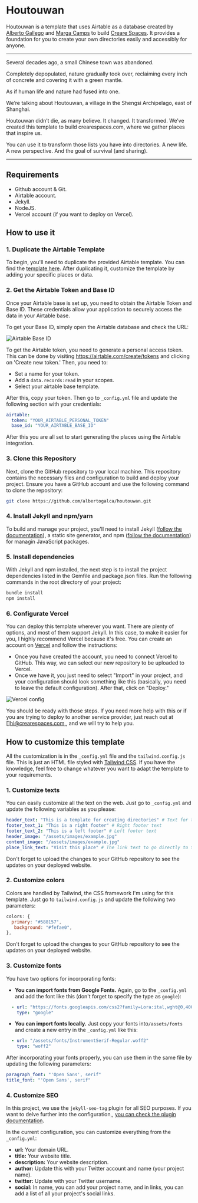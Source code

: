 # Houtouwan

Houtouwan is a template that uses Airtable as a database created by [Alberto Gallego](https://albertogalca.com/) and [Marga Camps](https://x.com/marga_camps) to build [Creare Spaces](http://crearespaces.com/). It provides a foundation for you to create your own directories easily and accessibly for anyone.

---

Several decades ago, a small Chinese town was abandoned.

Completely depopulated, nature gradually took over, reclaiming every inch of concrete and covering it with a green mantle.

As if human life and nature had fused into one.

We’re talking about Houtouwan, a village in the Shengsi Archipelago, east of Shanghai.

Houtouwan didn’t die, as many believe. It changed. It transformed. We’ve created this template to build crearespaces.com, where we gather places that inspire us.

You can use it to transform those lists you have into directories. A new life. A new perspective. And the goal of survival (and sharing).

---

## Requirements

- Github account & Git.
- Airtable account.
- Jekyll.
- NodeJS.
- Vercel account (if you want to deploy on Vercel).

## How to use it

### 1. Duplicate the Airtable Template

To begin, you'll need to duplicate the provided Airtable template. You can find the [template here](https://airtable.com/appszGRwxOuju9sYi/shrFBTjrS9u2BA78X). After duplicating it, customize the template by adding your specific places or data.

### 2. Get the Airtable Token and Base ID

Once your Airtable base is set up, you need to obtain the Airtable Token and Base ID. These credentials allow your application to securely access the data in your Airtable base.

To get your Base ID, simply open the Airtable database and check the URL:

![Airtable Base ID](assets/images/documentation/base_id.png)

To get the Airtable token, you need to generate a personal access token. This can be done by visiting https://airtable.com/create/tokens and clicking on 'Create new token.' Then, you need to:

- Set a name for your token.
- Add a `data.records:read` in your scopes.
- Select your airtable base template.

After this, copy your token. Then go to `_config.yml` file and update the following section with your credentials:

```yml
airtable:
  token: "YOUR_AIRTABLE_PERSONAL_TOKEN"
  base_id: "YOUR_AIRTABLE_BASE_ID"
```

After this you are all set to start generating the places using the Airtable integration.

### 3. Clone this Repository

Next, clone the GitHub repository to your local machine. This repository contains the necessary files and configuration to build and deploy your project. Ensure you have a GitHub account and use the following command to clone the repository:

````bash
git clone https://github.com/albertogalca/houtouwan.git
````

### 4. Install Jekyll and npm/yarn

To build and manage your project, you'll need to install Jekyll ([follow the documentation](https://jekyllrb.com/docs/)), a static site generator, and npm ([follow the documentation](https://nodejs.org/en/download/package-manager)) for managin JavaScript packages.

### 5. Install dependencies

With Jekyll and npm installed, the next step is to install the project dependencies listed in the Gemfile and package.json files. Run the following commands in the root directory of your project:

````bash
bundle install
npm install
````

### 6. Configurate Vercel

You can deploy this template wherever you want. There are plenty of options, and most of them support Jekyll. In this case, to make it easier for you, I highly recommend Vercel because it's free. You can create an account on [Vercel](https://vercel.com/) and follow the instructions:

- Once you have created the account, you need to connect Vercel to GitHub. This way, we can select our new repository to be uploaded to Vercel.
- Once we have it, you just need to select "Import" in your project, and your configuration should look something like this (basically, you need to leave the default configuration). After that, click on "Deploy."

![Vercel config](assets/images/documentation/vercel_config.png)

You should be ready with those steps. If you need more help with this or if you are trying to deploy to another service provider, just reach out at [][hi@crearespaces.com,](mailto:hi@crearespaces.com), and we will try to help you.


## How to customize this template

All the customization is in the `_config.yml` file and the `tailwind.config.js` file. This is just an HTML file styled with [Tailwind CSS](https://tailwindcss.com/). If you have the knowledge, feel free to change whatever you want to adapt the template to your requirements.

### 1. Customize texts

You can easily customize all the text on the web. Just go to `_config.yml` and update the following variables as you please:

```yaml
header_text: "This is a template for creating directories" # Text for the main header of the website
footer_text_1: "This is a right footer" # Right footer text
footer_text_2: "This is a left footer" # Left footer text
header_image: "/assets/images/example.jpg"
content_image: "/assets/images/example.jpg"
place_link_text: "Visit this place" # The link text to go directly to the location, which will appear on the location details page.
```

Don't forget to upload the changes to your GitHub repository to see the updates on your deployed website.

### 2. Customize colors

Colors are handled by Tailwind, the CSS framework I'm using for this template. Just go to `tailwind.config.js` and update the following two parameters:

```js
colors: {
  primary: "#588157",
   background: "#fefae0",
},
```


Don't forget to upload the changes to your GitHub repository to see the updates on your deployed website.

### 3. Customize fonts

You have two options for incorporating fonts:

- **You can import fonts from Google Fonts.** Again, go to the `_config.yml` and add the font like this (don't forget to specify the type as `google`):

```yaml
  - url: "https://fonts.googleapis.com/css2?family=Lora:ital,wght@0,400..700;1,400..700&family=Open+Sans:ital,wght@0,300..800;1,300..800&display=swap"
    type: "google"
```

- **You can import fonts locally.** Just copy your fonts into`/assets/fonts` and create a new entry in the `_config.yml` like this:

```yaml
  - url: "/assets/fonts/InstrumentSerif-Regular.woff2"
    type: "woff2"
```

After incorporating your fonts properly, you can use them in the same file by updating the following parameters:

```yaml
paragraph_font: "'Open Sans', serif"
title_font: "'Open Sans', serif"
```

### 4. Customize SEO

In this project, we use the `jekyll-seo-tag` plugin for all SEO purposes. If you want to delve further into the configuration,, [you can check the plugin documentation](https://github.com/jekyll/jekyll-seo-tag).

In the current configuration, you can customize everything from the `_config.yml`:

- **url:** Your domain URL.
- **title:** Your website title.
- **description:** Your website description.
- **author:** Update this with your Twitter account and name (your project name).
- **twitter:** Update with your Twitter username.
- **social:** In name, you can add your project name, and in links, you can add a list of all your project's social links.
